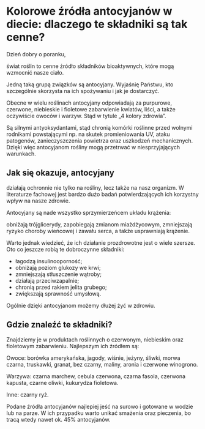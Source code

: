 # Kolorowe źródła antocyjanów w diecie: dlaczego te składniki są tak cenne?

Dzień dobry o poranku,

świat roślin to cenne źródło składników bioaktywnych, które mogą wzmocnić nasze ciało.

Jedną taką grupą związków są antocyjany. Wyjaśnię Państwu, kto szczególnie skorzysta na ich spożywaniu i jak je dostarczyć.

Obecne w wielu roślinach antocyjany odpowiadają za purpurowe, czerwone, niebieskie i fioletowe zabarwienie kwiatów, liści, a także oczywiście owoców i warzyw. Stąd w tytule „4 kolory zdrowia”.

Są silnymi antyoksydantami, stąd chronią komórki roślinne przed wolnymi rodnikami powstającymi np. na skutek promieniowania UV, ataku patogenów, zanieczyszczenia powietrza oraz uszkodzeń mechanicznych. Dzięki więc antocyjanom rośliny mogą przetrwać w niesprzyjających warunkach.

## Jak się okazuje, antocyjany

działają ochronnie nie tylko na rośliny, lecz także na nasz organizm. W literaturze fachowej jest bardzo dużo badań potwierdzających ich korzystny wpływ na nasze zdrowie.

Antocyjany są nade wszystko sprzymierzeńcem układu krążenia:

obniżają trójglicerydy, zapobiegają zmianom miażdżycowym, zmniejszają ryzyko choroby wieńcowej i zawału serca, a także usprawniają krążenie.

Warto jednak wiedzieć, że ich działanie prozdrowotne jest o wiele szersze. Oto co jeszcze robią te dobroczynne składniki:

- łagodzą insulinooporność;
- obniżają poziom glukozy we krwi;
- zmniejszają stłuszczenie wątroby;
- działają przeciwzapalnie;
- chronią przed rakiem jelita grubego;
- zwiększają sprawność umysłową.

Ogólnie dzięki antocyjanom możemy dłużej żyć w zdrowiu.

## Gdzie znaleźć te składniki?

Znajdziemy je w produktach roślinnych o czerwonym, niebieskim oraz fioletowym zabarwieniu. Najlepszym ich źródłem są:

Owoce: borówka amerykańska, jagody, wiśnie, jeżyny, śliwki, morwa czarna, truskawki, granat, bez czarny, maliny, aronia i czerwone winogrono.

Warzywa: czarna marchew, cebula czerwona, czarna fasola, czerwona kapusta, czarne oliwki, kukurydza fioletowa.

Inne: czarny ryż.

Podane źródła antocyjanów najlepiej jeść na surowo i gotowane w wodzie lub na parze. W ich przypadku warto unikać smażenia oraz pieczenia, bo tracą wtedy nawet ok. 45% antocyjanów.

